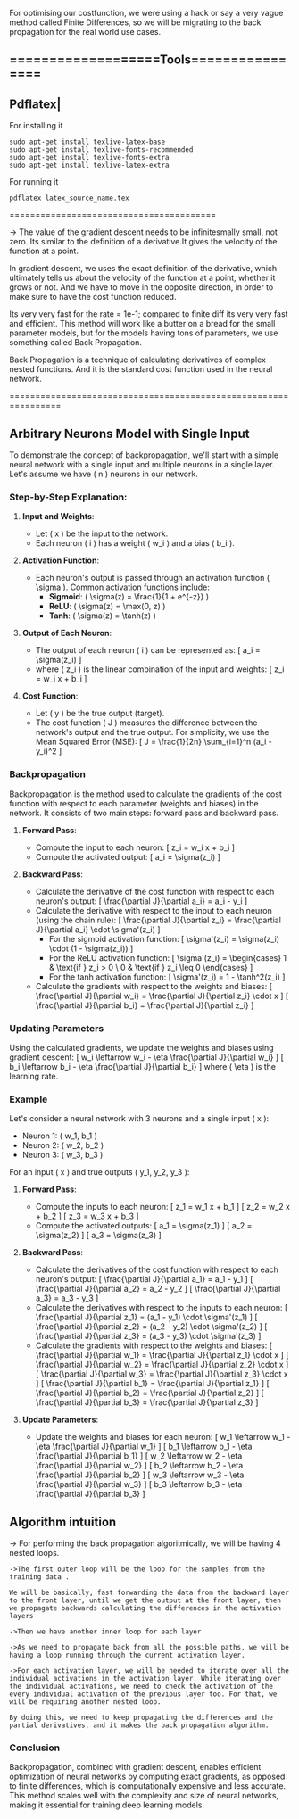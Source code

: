 For optimising our costfunction, we were using a hack or say a very vague method called Finite Differences, so we will be migrating to the back propagation for the real world use cases.


===================Tools================
---------
Pdflatex|
---------
For installing it
```
sudo apt-get install texlive-latex-base
sudo apt-get install texlive-fonts-recommended
sudo apt-get install texlive-fonts-extra
sudo apt-get install texlive-latex-extra
```
For running it
```
pdflatex latex_source_name.tex
```

========================================

-> The value of the gradient descent needs to be infinitesmally small, not zero. Its similar to the definition of a derivative.It gives the velocity of the function at a point.

In gradient descent, we uses the exact definition of the derivative, which ultimately tells us about the velocity of the function at a point, whether it grows or not. And we have to move in the opposite direction, in order to make sure to have the cost function reduced.

Its very very fast for the rate = 1e-1; compared to finite diff its very very fast and efficient. This method will work like a butter on a bread for the small parameter models,  but for the models having tons of parameters, we use something called Back Propagation.

Back Propagation is a technique of calculating derivatives of complex nested functions. And it is the standard cost function used in the neural network.


================================================================

## Arbitrary Neurons Model with Single Input

To demonstrate the concept of backpropagation, we'll start with a simple neural network with a single input and multiple neurons in a single layer. Let's assume we have \( n \) neurons in our network.

### Step-by-Step Explanation:

1. **Input and Weights**:
    - Let \( x \) be the input to the network.
    - Each neuron \( i \) has a weight \( w_i \) and a bias \( b_i \).

2. **Activation Function**:
    - Each neuron's output is passed through an activation function \( \sigma \). Common activation functions include:
        - **Sigmoid**: \( \sigma(z) = \frac{1}{1 + e^{-z}} \)
        - **ReLU**: \( \sigma(z) = \max(0, z) \)
        - **Tanh**: \( \sigma(z) = \tanh(z) \)

3. **Output of Each Neuron**:
    - The output of each neuron \( i \) can be represented as:
      \[
      a_i = \sigma(z_i)
      \]
    - where \( z_i \) is the linear combination of the input and weights:
      \[
      z_i = w_i x + b_i
      \]

4. **Cost Function**:
    - Let \( y \) be the true output (target).
    - The cost function \( J \) measures the difference between the network's output and the true output. For simplicity, we use the Mean Squared Error (MSE):
      \[
      J = \frac{1}{2n} \sum_{i=1}^n (a_i - y_i)^2
      \]

### Backpropagation

Backpropagation is the method used to calculate the gradients of the cost function with respect to each parameter (weights and biases) in the network. It consists of two main steps: forward pass and backward pass.

1. **Forward Pass**:
    - Compute the input to each neuron:
      \[
      z_i = w_i x + b_i
      \]
    - Compute the activated output:
      \[
      a_i = \sigma(z_i)
      \]

2. **Backward Pass**:
    - Calculate the derivative of the cost function with respect to each neuron's output:
      \[
      \frac{\partial J}{\partial a_i} = a_i - y_i
      \]
    - Calculate the derivative with respect to the input to each neuron (using the chain rule):
      \[
      \frac{\partial J}{\partial z_i} = \frac{\partial J}{\partial a_i} \cdot \sigma'(z_i)
      \]
      - For the sigmoid activation function:
        \[
        \sigma'(z_i) = \sigma(z_i) \cdot (1 - \sigma(z_i))
        \]
      - For the ReLU activation function:
        \[
        \sigma'(z_i) = 
        \begin{cases} 
        1 & \text{if } z_i > 0 \\
        0 & \text{if } z_i \leq 0 
        \end{cases}
        \]
      - For the tanh activation function:
        \[
        \sigma'(z_i) = 1 - \tanh^2(z_i)
        \]
    - Calculate the gradients with respect to the weights and biases:
      \[
      \frac{\partial J}{\partial w_i} = \frac{\partial J}{\partial z_i} \cdot x
      \]
      \[
      \frac{\partial J}{\partial b_i} = \frac{\partial J}{\partial z_i}
      \]

### Updating Parameters

Using the calculated gradients, we update the weights and biases using gradient descent:
\[
w_i \leftarrow w_i - \eta \frac{\partial J}{\partial w_i}
\]
\[
b_i \leftarrow b_i - \eta \frac{\partial J}{\partial b_i}
\]
where \( \eta \) is the learning rate.

### Example

Let's consider a neural network with 3 neurons and a single input \( x \):

- Neuron 1: \( w_1, b_1 \)
- Neuron 2: \( w_2, b_2 \)
- Neuron 3: \( w_3, b_3 \)

For an input \( x \) and true outputs \( y_1, y_2, y_3 \):

1. **Forward Pass**:
    - Compute the inputs to each neuron:
      \[
      z_1 = w_1 x + b_1
      \]
      \[
      z_2 = w_2 x + b_2
      \]
      \[
      z_3 = w_3 x + b_3
      \]
    - Compute the activated outputs:
      \[
      a_1 = \sigma(z_1)
      \]
      \[
      a_2 = \sigma(z_2)
      \]
      \[
      a_3 = \sigma(z_3)
      \]

2. **Backward Pass**:
    - Calculate the derivatives of the cost function with respect to each neuron's output:
      \[
      \frac{\partial J}{\partial a_1} = a_1 - y_1
      \]
      \[
      \frac{\partial J}{\partial a_2} = a_2 - y_2
      \]
      \[
      \frac{\partial J}{\partial a_3} = a_3 - y_3
      \]
    - Calculate the derivatives with respect to the inputs to each neuron:
      \[
      \frac{\partial J}{\partial z_1} = (a_1 - y_1) \cdot \sigma'(z_1)
      \]
      \[
      \frac{\partial J}{\partial z_2} = (a_2 - y_2) \cdot \sigma'(z_2)
      \]
      \[
      \frac{\partial J}{\partial z_3} = (a_3 - y_3) \cdot \sigma'(z_3)
      \]
    - Calculate the gradients with respect to the weights and biases:
      \[
      \frac{\partial J}{\partial w_1} = \frac{\partial J}{\partial z_1} \cdot x
      \]
      \[
      \frac{\partial J}{\partial w_2} = \frac{\partial J}{\partial z_2} \cdot x
      \]
      \[
      \frac{\partial J}{\partial w_3} = \frac{\partial J}{\partial z_3} \cdot x
      \]
      \[
      \frac{\partial J}{\partial b_1} = \frac{\partial J}{\partial z_1}
      \]
      \[
      \frac{\partial J}{\partial b_2} = \frac{\partial J}{\partial z_2}
      \]
      \[
      \frac{\partial J}{\partial b_3} = \frac{\partial J}{\partial z_3}
      \]

3. **Update Parameters**:
    - Update the weights and biases for each neuron:
      \[
      w_1 \leftarrow w_1 - \eta \frac{\partial J}{\partial w_1}
      \]
      \[
      b_1 \leftarrow b_1 - \eta \frac{\partial J}{\partial b_1}
      \]
      \[
      w_2 \leftarrow w_2 - \eta \frac{\partial J}{\partial w_2}
      \]
      \[
      b_2 \leftarrow b_2 - \eta \frac{\partial J}{\partial b_2}
      \]
      \[
      w_3 \leftarrow w_3 - \eta \frac{\partial J}{\partial w_3}
      \]
      \[
      b_3 \leftarrow b_3 - \eta \frac{\partial J}{\partial b_3}
      \]

## Algorithm intuition

-> For performing the back propagation algoritmically, we will be having 4 nested loops.

    ->The first outer loop will be the loop for the samples from the training data .

    We will be basically, fast forwarding the data from the backward layer to the front layer, until we get the output at the front layer, then we propagate backwards calculating the differences in the activation layers

    ->Then we have another inner loop for each layer.

    ->As we need to propagate back from all the possible paths, we will be having a loop running through the current activation layer.

    ->For each activation layer, we will be needed to iterate over all the individual activations in the activation layer. While iterating over the individual activations, we need to check the activation of the every individual activation of the previous layer too. For that, we will be requiring another nested loop.

    By doing this, we need to keep propagating the differences and the partial derivatives, and it makes the back propagation algorithm.

### Conclusion

Backpropagation, combined with gradient descent, enables efficient optimization of neural networks by computing exact gradients, as opposed to finite differences, which is computationally expensive and less accurate. This method scales well with the complexity and size of neural networks, making it essential for training deep learning models.





